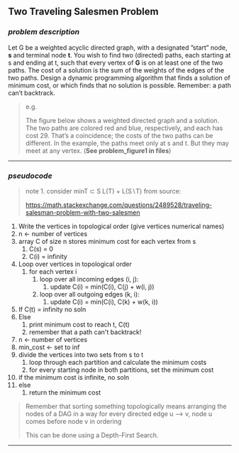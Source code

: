 ## Two Traveling Salesmen Problem

### *problem description*

Let G be a weighted acyclic directed graph, with a designated ”start” node, **s** and terminal node **t**. You
wish to find two (directed) paths, each starting at s and ending at t, such that every vertex of **G** is on at
least one of the two paths. The cost of a solution is the sum of the weights of the edges of the two paths.
Design a dynamic programming algorithm that finds a solution of minimum cost, or which finds that no
solution is possible. Remember: a path can’t backtrack.


> e.g.
>
> The figure below shows a weighted directed graph and a solution. The two paths are colored red and blue,
respectively, and each has cost 29. That’s a coincidence; the costs of the two paths can be different. In the
example, the paths meet only at s and t. But they may meet at any vertex. (**See problem_figure1 in files**)

---


### *pseudocode*

> note 1.
> consider minT ⊂ S L(T) + L(S∖T) from source:
> 
> https://math.stackexchange.com/questions/2489528/traveling-salesman-problem-with-two-salesmen
>

1. Write the vertices in topological order (give vertices numerical names)
2. n <- number of vertices
3. array C of size n stores minimum cost for each vertex from s
   1. C(s) = 0
   2. C(i) = infinity
4. Loop over vertices in topological order
   1. for each vertex i
      1. loop over all incoming edges (i, j):
         1. update C(i) = min(C(i), C(j) + w(i, j))
      2. loop over all outgoing edges (k, i):
         1. update C(i) = min(C(i), C(k) + w(k, i))
5. If C(t) = infinity no soln
6. Else
   1. print minimum cost to reach t, C(t)
   2. remember that a path can't backtrack!
7. n <- number of vertices
8. min_cost <- set to inf
9. divide the vertices into two sets from s to t
   1.  loop through each partition and calculate the minimum costs
   2.  for every starting node in both partitions, set the minimum cost
10. if the minimum cost is infinite, no soln
11. else
    1.  return the minimum cost

> Remember that sorting something topologically means
> arranging the nodes of a DAG in a way for every 
> directed edge u --> v, node u comes before node v in ordering
>
> This can be done using a Depth-First Search.

---
